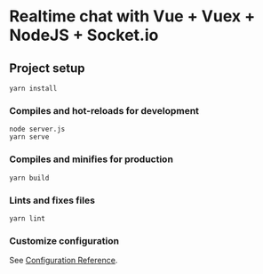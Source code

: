 
# Realtime chat with Vue + Vuex + NodeJS + Socket.io

## Project setup
```
yarn install
```

### Compiles and hot-reloads for development
```
node server.js
yarn serve
```

### Compiles and minifies for production
```
yarn build
```

### Lints and fixes files
```
yarn lint
```

### Customize configuration
See [Configuration Reference](https://cli.vuejs.org/config/).
